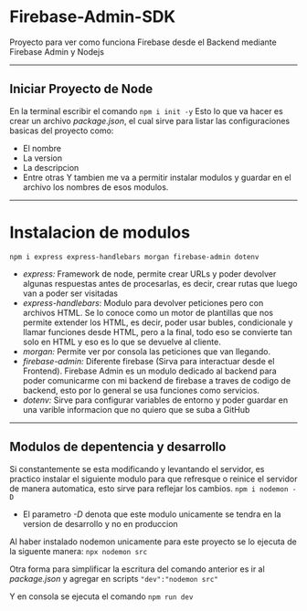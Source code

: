 # Firebase-Admin-SDK
Proyecto para ver como funciona Firebase desde el Backend mediante Firebase Admin y Nodejs

***

## Iniciar Proyecto de Node
En la terminal escribir el comando
```npm i init -y```
Esto lo que va hacer es crear un archivo *package.json*, el cual sirve para listar las configuraciones basicas del proyecto como:
* El nombre
* La version
* La descripcion
* Entre otras
Y tambien me va a permitir instalar modulos y guardar en el archivo los nombres de esos modulos. 

***

# Instalacion de modulos
```npm i express express-handlebars morgan firebase-admin dotenv```
* *express:* Framework de node, permite crear URLs y poder devolver algunas respuestas antes de procesarlas, es decir, crear rutas que luego van a poder ser visitadas
* *express-handlebars*: Modulo para devolver peticiones pero con archivos HTML. Se lo conoce como un motor de plantillas que nos permite extender los HTML, es decir, poder usar bubles, condicionale y llamar funciones desde HTML, pero a la final, todo eso se convierte tan solo en HTML y eso es lo que se devuelve al cliente.
* *morgan:* Permite ver por consola las peticiones que van llegando.
* *firebase-admin:* Diferente firebase (Sirva para interactuar desde el Frontend). Firebase Admin es un modulo dedicado al backend para poder comunicarme con mi backend de firebase a traves de codigo de backend, esto por lo general se usa funciones como servicios.
* *dotenv:* Sirve para configurar variables de entorno y poder guardar en una varible informacion que no quiero que se suba a GitHub


***

## Modulos de depentencia y desarrollo
Si constantemente se esta modificando y levantando el servidor, es practico instalar el siguiente modulo para que refresque o reinice el servidor de manera automatica, esto sirve para reflejar los cambios.
```npm i nodemon -D```
* El parametro *-D* denota que este modulo unicamente se tendra en la version de desarrollo y no en produccion

Al haber instalado nodemon unicamente para este proyecto se lo ejecuta de la siguente manera:
```npx nodemon src```

Otra forma para simplificar la escritura del comando anterior es ir al *package.json* y agregar en scripts
```"dev":"nodemon src"```

Y en consola se ejecuta el comando
```npm run dev```